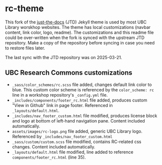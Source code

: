 # rc-theme
This fork of the [just-the-docs](https://github.com/just-the-docs/just-the-docs) (JTD) Jekyll theme is used by most UBC Library worskhop websites. The theme has local customizations (navbar content, link color, logo, readme). The customizations and this readme file could be over-written when the fork is synced with the upstream JTD repository. Make a copy of the repository before syncing in case you need to restore files later.

The last sync with the JTD repository was on 2025-03-21.

## UBC Research Commons customizations

- `_sass/color_schemes/rc.scss` file added, changes default link color to blue. This custom color scheme is referenced by the `color_scheme: rc` line in a workshop repository's `_config.yml` file.
- `_includes/components/footer_rc.html` file added, produces custom "View in Github" link in page footer. Referenced in `_layouts/default.html`.
- `_includes/nav_footer_custom.html` file modified, produces license block and logo at bottom of left-hand navigation pane. Content included automatically.
- `assets/images/rc-logo.png` file added, generic UBC Library logo. Referenced by `_includes/nav_footer_custom.html`
- `_sass/custom/custom.scss` file modified, contains RC-related css changes. Content included automatically.
- `_layouts/default.html` file modified, line added to reference `components/footer_rc.html` (line 35).
